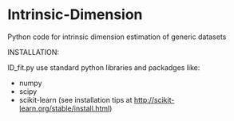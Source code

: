 # Intrinsic-Dimension
Python code for intrinsic dimension estimation of generic datasets

INSTALLATION:

ID_fit.py use standard python libraries and packadges like:
- numpy
- scipy
- scikit-learn (see installation tips at http://scikit-learn.org/stable/install.html) 

